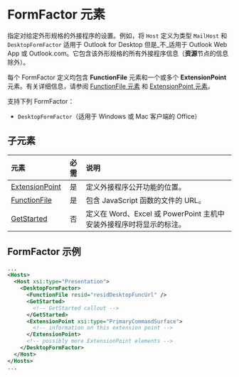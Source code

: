 # <a name="formfactor-element"></a>FormFactor 元素

指定对给定外形规格的外接程序的设置。例如，将 `Host` 定义为类型 `MailHost` 和 `DesktopFormFactor` 适用于 Outlook for Desktop 但是_不_适用于 Outlook Web App 或 Outlook.com。它包含该外形规格的所有外接程序信息（**资源**节点的信息除外）。

每个 FormFactor 定义均包含 **FunctionFile** 元素和一个或多个 **ExtensionPoint** 元素。有关详细信息，请参阅 [FunctionFile 元素](./functionfile.md) 和 [ExtensionPoint 元素](./extensionpoint.md)。 

支持下列 FormFactor：

- `DesktopFormFactor`（适用于 Windows 或 Mac 客户端的 Office）

## <a name="child-elements"></a>子元素

| 元素                               | 必需 | 说明  |
|:--------------------------------------|:--------:|:-------------|
| [ExtensionPoint](./extensionpoint.md) | 是      | 定义外接程序公开功能的位置。 |
| [FunctionFile](./functionfile.md)     | 是      | 包含 JavaScript 函数的文件的 URL。|
| [GetStarted](./getstarted.md)         | 否       | 定义在 Word、Excel 或 PowerPoint 主机中安装外接程序时将显示的标注。 |

## <a name="formfactor-example"></a>FormFactor 示例

```xml
...
<Hosts>
  <Host xsi:type="Presentation">
    <DesktopFormFactor>
      <FunctionFile resid="residDesktopFuncUrl" />
      <GetStarted>
        <!-- GetStarted callout -->
      </GetStarted>
      <ExtensionPoint xsi:type="PrimaryCommandSurface">
        <!-- information on this extension point -->
      </ExtensionPoint> 
      <!-- possibly more ExtensionPoint elements -->
    </DesktopFormFactor>
  </Host>
</Hosts>
...
```
